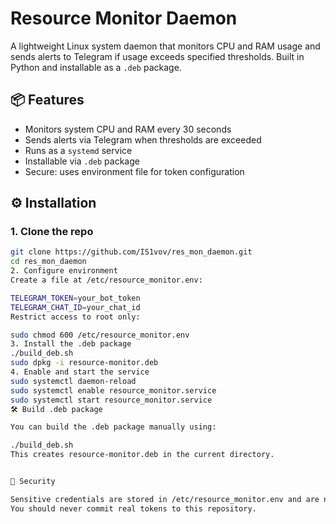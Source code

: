# Resource Monitor Daemon

A lightweight Linux system daemon that monitors CPU and RAM usage and sends alerts to Telegram if usage exceeds specified thresholds. Built in Python and installable as a `.deb` package.

## 📦 Features

- Monitors system CPU and RAM every 30 seconds
- Sends alerts via Telegram when thresholds are exceeded
- Runs as a `systemd` service
- Installable via `.deb` package
- Secure: uses environment file for token configuration

## ⚙️ Installation

### 1. Clone the repo

```bash
git clone https://github.com/IS1vov/res_mon_daemon.git
cd res_mon_daemon
2. Configure environment
Create a file at /etc/resource_monitor.env:

TELEGRAM_TOKEN=your_bot_token
TELEGRAM_CHAT_ID=your_chat_id
Restrict access to root only:

sudo chmod 600 /etc/resource_monitor.env
3. Install the .deb package
./build_deb.sh
sudo dpkg -i resource-monitor.deb
4. Enable and start the service
sudo systemctl daemon-reload
sudo systemctl enable resource_monitor.service
sudo systemctl start resource_monitor.service
🛠 Build .deb package

You can build the .deb package manually using:

./build_deb.sh
This creates resource-monitor.deb in the current directory.


🔐 Security

Sensitive credentials are stored in /etc/resource_monitor.env and are not tracked in Git.
You should never commit real tokens to this repository.
```
